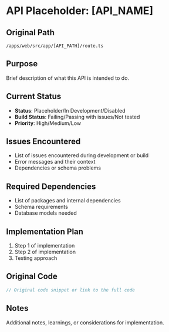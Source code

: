 # API Placeholder: [API_NAME]

## Original Path
`/apps/web/src/app/[API_PATH]/route.ts`

## Purpose
Brief description of what this API is intended to do.

## Current Status
- **Status**: Placeholder/In Development/Disabled
- **Build Status**: Failing/Passing with issues/Not tested
- **Priority**: High/Medium/Low

## Issues Encountered
- List of issues encountered during development or build
- Error messages and their context
- Dependencies or schema problems

## Required Dependencies
- List of packages and internal dependencies
- Schema requirements
- Database models needed

## Implementation Plan
1. Step 1 of implementation
2. Step 2 of implementation
3. Testing approach

## Original Code
```typescript
// Original code snippet or link to the full code
```

## Notes
Additional notes, learnings, or considerations for implementation.
